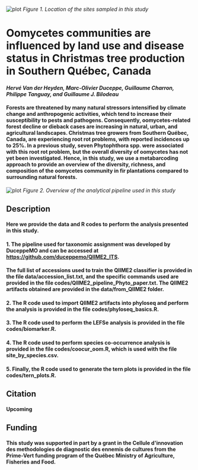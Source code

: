 ![plot](https://github.com/hvanderheyden/cimdec_phytophthora/blob/main/figures/Fig1_Map.jpg?raw=true)
*Figure 1. Location of the sites sampled in this study*
# Oomycetes communities are influenced by land use and disease status in Christmas tree production in Southern Québec, Canada

#### *Hervé Van der Heyden, Marc-Olivier Duceppe, Guillaume Charron, Philippe Tanguay, and Guillaume J. Bilodeau*

#### Forests are threatened by many natural stressors intensified by climate change and anthropogenic activities, which tend to increase their susceptibility to pests and pathogens. Consequently, oomycetes-related forest decline or dieback cases are increasing in natural, urban, and agricultural landscapes. Christmas tree growers from Southern Québec, Canada, are experiencing root rot problems, with reported incidences up to 25%. In a previous study, seven Phytophthora spp. were associated with this root rot problem, but the overall diversity of oomycetes has not yet been investigated. Hence, in this study, we use a metabarcoding approach to provide an overview of the diversity, richness, and composition of the oomycetes community in fir plantations compared to surrounding natural forests.


![plot](https://github.com/hvanderheyden/cimdec_phytophthora/blob/main/figures/Graphical_abstract.png)
*Figure 2. Overview of the analytical pipeline used in this study*

## Description 
#### Here we provide the data and R codes to perform the analysis presented in this study. 
#### 1. The pipeline used for taxonomic assignment was developed by DuceppeMO and can be accessed at https://github.com/duceppemo/QIIME2_ITS. 

#### The full list of accessions used to train the QIIME2 classifier is provided in the file data/accession_list.txt, and the specific commands used are provided in the file codes/QIIME2_pipeline_Phyto_paper.txt. The QIIME2 artifacts obtained are provided in the data/from_QIIME2 folder.

#### 2. The R code used to import QIIME2 artifacts into phyloseq and perform the analysis is provided in the file codes/phyloseq_basics.R. 
#### 3. The R code used to perform the LEFSe analysis is provided in the file codes/biomarker.R.
#### 4. The R code used to perform species co-occurrence analysis is provided in the file codes/coocur_oom.R, which is used with the file site_by_species.csv.
#### 5. Finally, the R code used to generate the tern plots is provided in the file codes/tern_plots.R.

## Citation 
#### Upcoming 

## Funding 
#### This study was supported in part by a grant in the Cellule d'innovation des methodologies de diagnostic des ennemis de cultures from the Prime-Vert funding program of the Québec Ministry of Agriculture, Fisheries and Food.
